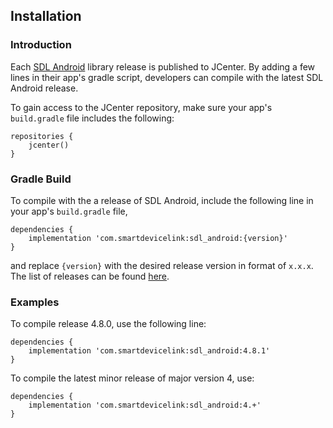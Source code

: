 ## Installation

### Introduction

Each [SDL Android](https://github.com/smartdevicelink/sdl_java_suite) library release is published to JCenter. By adding a few lines in their app's gradle script, developers can compile with the latest SDL Android release.

To gain access to the JCenter repository, make sure your app's `build.gradle` file includes the following:

```
repositories {
    jcenter()
}
```

### Gradle Build

To compile with the a release of SDL Android, include the following line in your app's `build.gradle` file,

```
dependencies {
    implementation 'com.smartdevicelink:sdl_android:{version}'
}
```

and replace `{version}` with the desired release version in format of `x.x.x`. The list of releases can be found [here](https://github.com/smartdevicelink/sdl_java_suite/releases). 

### Examples

To compile release 4.8.0, use the following line:

```
dependencies {
    implementation 'com.smartdevicelink:sdl_android:4.8.1'
}
```

To compile the latest minor release of major version 4, use:

```
dependencies {
    implementation 'com.smartdevicelink:sdl_android:4.+'
}
```
